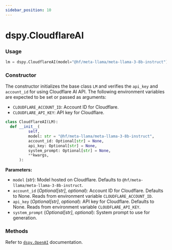 ```yaml
---
sidebar_position: 10
---
```


# dspy.CloudflareAI

### Usage

```python
lm = dspy.CloudflareAI(model="@hf/meta-llama/meta-llama-3-8b-instruct")
```

### Constructor

The constructor initializes the base class `LM` and verifies the `api_key` and `account_id` for using Cloudflare AI API.
The following environment variables are expected to be set or passed as arguments:

- `CLOUDFLARE_ACCOUNT_ID`: Account ID for Cloudflare.
- `CLOUDFLARE_API_KEY`: API key for Cloudflare.

```python
class CloudflareAI(LM):
  def __init__(
          self,
          model: str = "@hf/meta-llama/meta-llama-3-8b-instruct",
          account_id: Optional[str] = None,
          api_key: Optional[str] = None,
          system_prompt: Optional[str] = None,
          **kwargs,
      ):
```

**Parameters:**

- `model` (_str_): Model hosted on Cloudflare. Defaults to `@hf/meta-llama/meta-llama-3-8b-instruct`.
- `account_id` (_Optional[str]_, _optional_): Account ID for Cloudflare. Defaults to None. Reads from environment variable `CLOUDFLARE_ACCOUNT_ID`.
- `api_key` (_Optional[str]_, _optional_): API key for Cloudflare. Defaults to None. Reads from environment variable `CLOUDFLARE_API_KEY`.
- `system_prompt` (_Optional[str]_, _optional_): System prompt to use for generation.

### Methods

Refer to [`dspy.OpenAI`](https://dspy-docs.vercel.app/api/language_model_clients/OpenAI) documentation.
